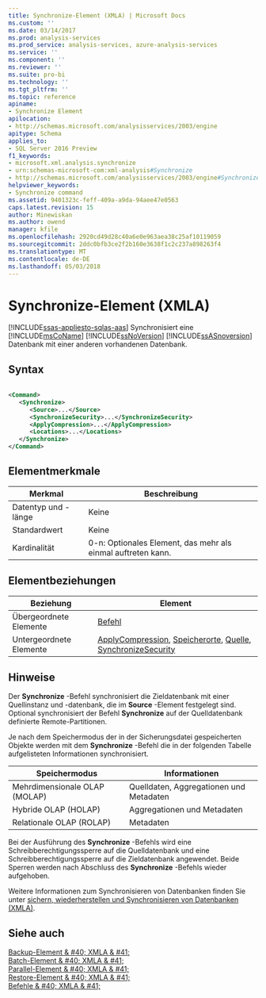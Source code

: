 ```yaml
---
title: Synchronize-Element (XMLA) | Microsoft Docs
ms.custom: ''
ms.date: 03/14/2017
ms.prod: analysis-services
ms.prod_service: analysis-services, azure-analysis-services
ms.service: ''
ms.component: ''
ms.reviewer: ''
ms.suite: pro-bi
ms.technology: ''
ms.tgt_pltfrm: ''
ms.topic: reference
apiname:
- Synchronize Element
apilocation:
- http://schemas.microsoft.com/analysisservices/2003/engine
apitype: Schema
applies_to:
- SQL Server 2016 Preview
f1_keywords:
- microsoft.xml.analysis.synchronize
- urn:schemas-microsoft-com:xml-analysis#Synchronize
- http://schemas.microsoft.com/analysisservices/2003/engine#Synchronize
helpviewer_keywords:
- Synchronize command
ms.assetid: 9401323c-feff-409a-a9da-94aee47e0563
caps.latest.revision: 15
author: Minewiskan
ms.author: owend
manager: kfile
ms.openlocfilehash: 2920cd49d28c40a6e0e963aea38c25af10119059
ms.sourcegitcommit: 2ddc0bfb3ce2f2b160e3638f1c2c237a898263f4
ms.translationtype: MT
ms.contentlocale: de-DE
ms.lasthandoff: 05/03/2018
---
```

# <a name="synchronize-element-xmla"></a>Synchronize-Element (XMLA)
[!INCLUDE[ssas-appliesto-sqlas-aas](../../../includes/ssas-appliesto-sqlas-aas.md)]
  Synchronisiert eine [!INCLUDE[msCoName](../../../includes/msconame-md.md)] [!INCLUDE[ssNoVersion](../../../includes/ssnoversion-md.md)] [!INCLUDE[ssASnoversion](../../../includes/ssasnoversion-md.md)] Datenbank mit einer anderen vorhandenen Datenbank.  
  
## <a name="syntax"></a>Syntax  
  
```xml  
  
<Command>  
   <Synchronize>  
      <Source>...</Source>  
      <SynchronizeSecurity>...</SynchronizeSecurity>  
      <ApplyCompression>...</ApplyCompression>  
      <Locations>...</Locations>  
   </Synchronize>  
</Command>  
```  
  
## <a name="element-characteristics"></a>Elementmerkmale  
  
|Merkmal|Beschreibung|  
|--------------------|-----------------|  
|Datentyp und -länge|Keine|  
|Standardwert|Keine|  
|Kardinalität|0-n: Optionales Element, das mehr als einmal auftreten kann.|  
  
## <a name="element-relationships"></a>Elementbeziehungen  
  
|Beziehung|Element|  
|------------------|-------------|  
|Übergeordnete Elemente|[Befehl](../../../analysis-services/xmla/xml-elements-properties/command-element-xmla.md)|  
|Untergeordnete Elemente|[ApplyCompression](../../../analysis-services/xmla/xml-elements-properties/applycompression-element-xmla.md), [Speicherorte](../../../analysis-services/xmla/xml-elements-properties/locations-element-xmla.md), [Quelle](../../../analysis-services/xmla/xml-elements-properties/source-element-synchronize-xmla.md), [SynchronizeSecurity](../../../analysis-services/xmla/xml-elements-properties/synchronizesecurity-element-xmla.md)|  
  
## <a name="remarks"></a>Hinweise  
 Der **Synchronize** -Befehl synchronisiert die Zieldatenbank mit einer Quellinstanz und -datenbank, die im **Source** -Element festgelegt sind. Optional synchronisiert der Befehl **Synchronize** auf der Quelldatenbank definierte Remote-Partitionen.  
  
 Je nach dem Speichermodus der in der Sicherungsdatei gespeicherten Objekte werden mit dem **Synchronize** -Befehl die in der folgenden Tabelle aufgelisteten Informationen synchronisiert.  
  
|Speichermodus|Informationen|  
|------------------|-----------------|  
|Mehrdimensionale OLAP (MOLAP)|Quelldaten, Aggregationen und Metadaten|  
|Hybride OLAP (HOLAP)|Aggregationen und Metadaten|  
|Relationale OLAP (ROLAP)|Metadaten|  
  
 Bei der Ausführung des **Synchronize** -Befehls wird eine Schreibberechtigungssperre auf die Quelldatenbank und eine Schreibberechtigungssperre auf die Zieldatenbank angewendet. Beide Sperren werden nach Abschluss des **Synchronize** -Befehls wieder aufgehoben.  
  
 Weitere Informationen zum Synchronisieren von Datenbanken finden Sie unter [sichern, wiederherstellen und Synchronisieren von Datenbanken &#40;XMLA&#41;](../../../analysis-services/multidimensional-models-scripting-language-assl-xmla/backing-up-restoring-and-synchronizing-databases-xmla.md).  
  
## <a name="see-also"></a>Siehe auch  
 [Backup-Element & #40; XMLA & #41;](../../../analysis-services/xmla/xml-elements-commands/backup-element-xmla.md)   
 [Batch-Element & #40; XMLA & #41;](../../../analysis-services/xmla/xml-elements-commands/batch-element-xmla.md)   
 [Parallel-Element & #40; XMLA & #41;](../../../analysis-services/xmla/xml-elements-properties/parallel-element-xmla.md)   
 [Restore-Element & #40; XMLA & #41;](../../../analysis-services/xmla/xml-elements-commands/restore-element-xmla.md)   
 [Befehle & #40; XMLA & #41;](../../../analysis-services/xmla/xml-elements-commands/xml-elements-commands.md)  
  
  
